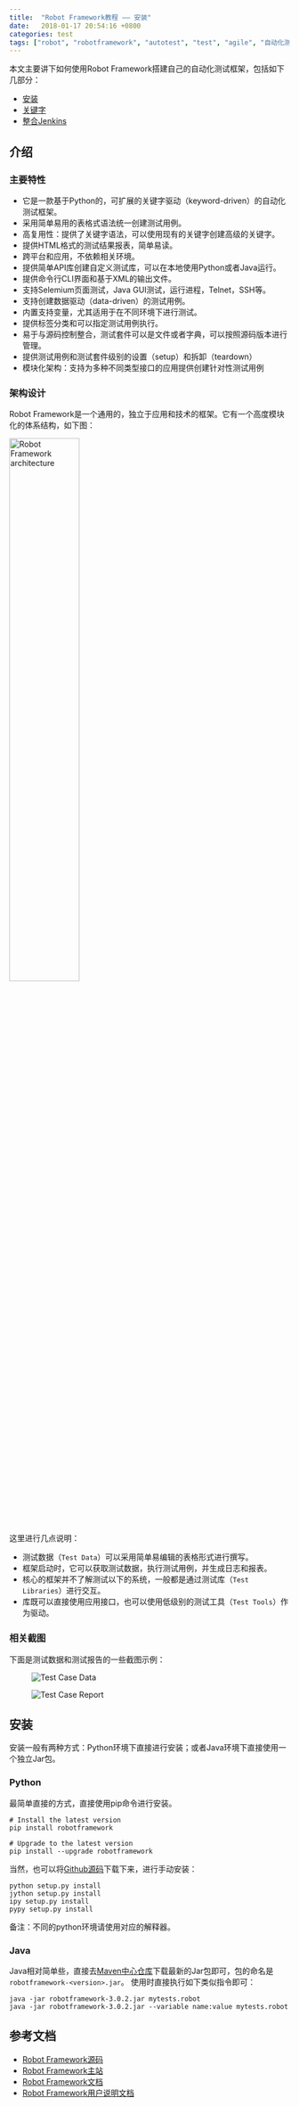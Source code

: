 ```yaml
---
title:  "Robot Framework教程 —— 安装"
date:   2018-01-17 20:54:16 +0800
categories: test
tags: ["robot", "robotframework", "autotest", "test", "agile", "自动化测试"]
---
```


本文主要讲下如何使用Robot Framework搭建自己的自动化测试框架，包括如下几部分：
- [安装](/test/robot-framework-tutorial-installation "安装")
- [关键字](/test/robot-framework-tutorial-keywords "关键字")
- [整合Jenkins](/test/robot-framework-tutorial-integration-jenkins "整合Jenkins")


## 介绍

### 主要特性
- 它是一款基于Python的，可扩展的关键字驱动（keyword-driven）的自动化测试框架。
- 采用简单易用的表格式语法统一创建测试用例。
- 高复用性：提供了关键字语法，可以使用现有的关键字创建高级的关键字。
- 提供HTML格式的测试结果报表，简单易读。
- 跨平台和应用，不依赖相关环境。
- 提供简单API库创建自定义测试库，可以在本地使用Python或者Java运行。
- 提供命令行CLI界面和基于XML的输出文件。
- 支持Selemium页面测试，Java GUI测试，运行进程，Telnet，SSH等。
- 支持创建数据驱动（data-driven）的测试用例。
- 内置支持变量，尤其适用于在不同环境下进行测试。
- 提供标签分类和可以指定测试用例执行。
- 易于与源码控制整合，测试套件可以是文件或者字典，可以按照源码版本进行管理。
- 提供测试用例和测试套件级别的设置（setup）和拆卸（teardown）
- 模块化架构：支持为多种不同类型接口的应用提供创建针对性测试用例

### 架构设计
Robot Framework是一个通用的，独立于应用和技术的框架。它有一个高度模块化的体系结构，如下图：

<img src="{{ '/assets/images/robot-framework/architecture.jpg' }} " alt="Robot Framework architecture" width="50%"/>

这里进行几点说明：
- 测试数据（`Test Data`）可以采用简单易编辑的表格形式进行撰写。
- 框架启动时，它可以获取测试数据，执行测试用例，并生成日志和报表。
- 核心的框架并不了解测试以下的系统，一般都是通过测试库（`Test Libraries`）进行交互。
- 库既可以直接使用应用接口，也可以使用低级别的测试工具（`Test Tools`）作为驱动。

### 相关截图
下面是测试数据和测试报告的一些截图示例：

<figure>
  <img src="{{ '/assets/images/robot-framework/test-case-data.jpg' }}" alt="Test Case Data"/>
</figure>

<figure>
  <img src="{{ '/assets/images/robot-framework/test-case-report.jpg' }}" alt="Test Case Report"/>
</figure>

## 安装
安装一般有两种方式：Python环境下直接进行安装；或者Java环境下直接使用一个独立Jar包。

### Python
最简单直接的方式，直接使用pip命令进行安装。
```shell
# Install the latest version
pip install robotframework

# Upgrade to the latest version
pip install --upgrade robotframework
```

当然，也可以将[Github源码](https://github.com/robotframework/robotframework)下载下来，进行手动安装：
```shell
python setup.py install
jython setup.py install
ipy setup.py install
pypy setup.py install
```
备注：不同的python环境请使用对应的解释器。


### Java
Java相对简单些，直接去[Maven中心仓库](http://search.maven.org/#search%7Cga%7C1%7Ca%3Arobotframework)下载最新的Jar包即可，包的命名是`robotframework-<version>.jar`。
使用时直接执行如下类似指令即可：
```shell
java -jar robotframework-3.0.2.jar mytests.robot
java -jar robotframework-3.0.2.jar --variable name:value mytests.robot
```

## 参考文档
- [Robot Framework源码](https://github.com/robotframework/robotframework)
- [Robot Framework主站](http://robotframework.org/)
- [Robot Framework文档](http://robotframework.org/robotframework/)
- [Robot Framework用户说明文档](http://robotframework.org/robotframework/latest/RobotFrameworkUserGuide.html)
